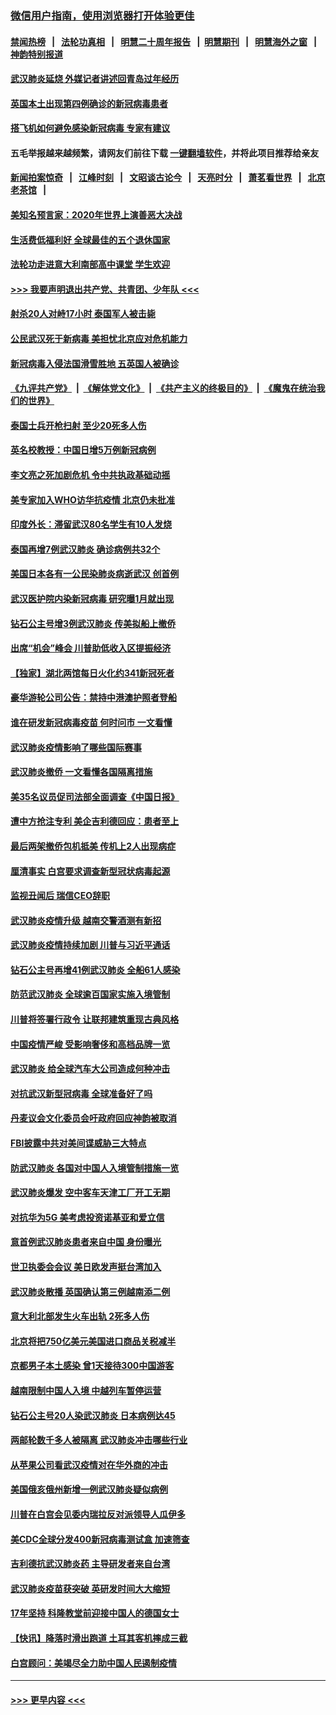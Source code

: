 ### [微信用户指南，使用浏览器打开体验更佳](https://github.com/gfw-breaker/banned-news1/blob/master/indexes/wechat-guide.md?t=0)
#### [禁闻热榜](热点新闻.md?t=0)  &nbsp;&nbsp;|&nbsp;&nbsp; [法轮功真相](https://github.com/gfw-breaker/truth/blob/master/README.md?t=0) &nbsp;&nbsp;|&nbsp;&nbsp; [明慧二十周年报告](https://github.com/gfw-breaker/mh-reports/blob/master/README.md?t=0) &nbsp;&nbsp;|&nbsp;&nbsp;[明慧期刊](https://github.com/gfw-breaker/mh-qikan) &nbsp;&nbsp;|&nbsp;&nbsp; [明慧海外之窗](https://github.com/gfw-breaker/mh-news/blob/master/README.md?t=0) &nbsp;&nbsp;|&nbsp;&nbsp; [神韵特别报道](https://github.com/gfw-breaker/mh-news/blob/master/shenyun.md?t=0)
#### [武汉肺炎延烧 外媒记者讲述回青岛过年经历](../pages/nsc418/n11856159.md?t=02100022) 
#### [英国本土出现第四例确诊的新冠病毒患者](../pages/nsc418/n11855930.md?t=02100022) 
#### [搭飞机如何避免感染新冠病毒 专家有建议](../pages/nsc418/n11853427.md?t=02100022) 
#### 五毛举报越来越频繁，请网友们前往下载 [一键翻墙软件](https://github.com/gfw-breaker/ssr-accounts)，并将此项目推荐给亲友
#### [新闻拍案惊奇](https://github.com/gfw-breaker/banned-news1/blob/master/pages/link4.md) &nbsp;&nbsp;|&nbsp;&nbsp; [江峰时刻](https://github.com/gfw-breaker/banned-news1/blob/master/pages/link4.md) &nbsp;&nbsp;|&nbsp;&nbsp; [文昭谈古论今](https://github.com/gfw-breaker/banned-news1/blob/master/pages/link4.md) &nbsp;&nbsp;|&nbsp;&nbsp; [天亮时分](https://github.com/gfw-breaker/banned-news1/blob/master/pages/link4.md) &nbsp;&nbsp;|&nbsp;&nbsp; [萧茗看世界](https://github.com/gfw-breaker/banned-news1/blob/master/pages/link4.md) &nbsp;&nbsp;|&nbsp;&nbsp; [北京老茶馆](https://github.com/gfw-breaker/banned-news1/blob/master/pages/link4.md) &nbsp;&nbsp;|&nbsp;&nbsp; 
#### [美知名预言家：2020年世界上演善恶大决战](../pages/nsc418/n11855418.md?t=02100022) 
#### [生活费低福利好 全球最佳的五个退休国家](../pages/nsc418/n11848347.md?t=02100022) 
#### [法轮功走进意大利南部高中课堂 学生欢迎](../pages/nsc418/n11853859.md?t=02100022) 
#### [>>> 我要声明退出共产党、共青团、少年队 <<<](https://github.com/begood0513/goodnews/blob/master/quit/letter.md) 
#### [射杀20人对峙17小时 泰国军人被击毙](../pages/nsc418/n11854869.md?t=02100022) 
#### [公民武汉死于新病毒 美担忧北京应对危机能力](../pages/nsc418/n11854331.md?t=02100022) 
#### [新冠病毒入侵法国滑雪胜地 五英国人被确诊](../pages/nsc418/n11854307.md?t=02100022) 
#### [《九评共产党》](https://github.com/begood0513/9ping.md/blob/master/README.md) &nbsp;|&nbsp; [《解体党文化》](../../../../jtdwh.md/blob/master/README.md)  &nbsp;|&nbsp; [《共产主义的终极目的》](../../../../gczydzjmd.md/blob/master/README.md) &nbsp;|&nbsp; [《魔鬼在统治我们的世界》](../../../../mgztzwmdsj.md/blob/master/README.md) 
#### [泰国士兵开枪扫射 至少20死多人伤](../pages/nsc418/n11854276.md?t=02100022) 
#### [英名校教授：中国日增5万例新冠病例](../pages/nsc418/n11854174.md?t=02100022) 
#### [李文亮之死加剧危机 令中共执政基础动摇](../pages/nsc418/n11854003.md?t=02100022) 
#### [美专家加入WHO访华抗疫情 北京仍未批准](../pages/nsc418/n11854043.md?t=02100022) 
#### [印度外长：滞留武汉80名学生有10人发烧](../pages/nsc418/n11853821.md?t=02100022) 
#### [泰国再增7例武汉肺炎 确诊病例共32个](../pages/nsc418/n11853808.md?t=02100022) 
#### [美国日本各有一公民染肺炎病逝武汉 创首例](../pages/nsc418/n11853509.md?t=02100022) 
#### [武汉医护院内染新冠病毒 研究曝1月就出现](../pages/nsc418/n11852928.md?t=02100022) 
#### [钻石公主号增3例武汉肺炎 传美拟船上撤侨](../pages/nsc418/n11853240.md?t=02100022) 
#### [出席“机会”峰会 川普助低收入区提振经济](../pages/nsc418/n11853232.md?t=02100022) 
#### [【独家】湖北两馆每日火化约341新冠死者](../pages/nsc418/n11845444.md?t=02100022) 
#### [豪华游轮公司公告：禁持中港澳护照者登船](../pages/nsc418/n11852761.md?t=02100022) 
#### [谁在研发新冠病毒疫苗 何时问市 一文看懂](../pages/nsc418/n11852840.md?t=02100022) 
#### [武汉肺炎疫情影响了哪些国际赛事](../pages/nsc418/n11852441.md?t=02100022) 
#### [武汉肺炎撤侨 一文看懂各国隔离措施](../pages/nsc418/n11844216.md?t=02100022) 
#### [美35名议员促司法部全面调查《中国日报》](../pages/nsc418/n11852435.md?t=02100022) 
#### [遭中方抢注专利 美企吉利德回应：患者至上](../pages/nsc418/n11852037.md?t=02100022) 
#### [最后两架撤侨包机抵美 传机上2人出现病症](../pages/nsc418/n11852173.md?t=02100022) 
#### [厘清事实 白宫要求调查新型冠状病毒起源](../pages/nsc418/n11852106.md?t=02100022) 
#### [监视丑闻后 瑞信CEO辞职](../pages/nsc418/n11852127.md?t=02100022) 
#### [武汉肺炎疫情升级 越南交警酒测有新招](../pages/nsc418/n11851632.md?t=02100022) 
#### [武汉肺炎疫情持续加剧 川普与习近平通话](../pages/nsc418/n11851613.md?t=02100022) 
#### [钻石公主号再增41例武汉肺炎 全船61人感染](../pages/nsc418/n11850401.md?t=02100022) 
#### [防范武汉肺炎 全球逾百国家实施入境管制](../pages/nsc418/n11850557.md?t=02100022) 
#### [川普将签署行政令 让联邦建筑重现古典风格](../pages/nsc418/n11850654.md?t=02100022) 
#### [中国疫情严峻 受影响奢侈和高档品牌一览](../pages/nsc418/n11850319.md?t=02100022) 
#### [武汉肺炎 给全球汽车大公司造成何种冲击](../pages/nsc418/n11850056.md?t=02100022) 
#### [对抗武汉新型冠病毒 全球准备好了吗](../pages/nsc418/n11850142.md?t=02100022) 
#### [丹麦议会文化委员会吁政府回应神韵被取消](../pages/nsc418/n11849312.md?t=02100022) 
#### [FBI披露中共对美间谍威胁三大特点](../pages/nsc418/n11849700.md?t=02100022) 
#### [防武汉肺炎 各国对中国人入境管制措施一览](../pages/nsc418/n11838726.md?t=02100022) 
#### [武汉肺炎爆发 空中客车天津工厂开工无期](../pages/nsc418/n11849634.md?t=02100022) 
#### [对抗华为5G 美考虑投资诺基亚和爱立信](../pages/nsc418/n11849510.md?t=02100022) 
#### [意首例武汉肺炎患者来自中国 身份曝光](../pages/nsc418/n11849454.md?t=02100022) 
#### [世卫执委会会议 美日欧发声挺台湾加入](../pages/nsc418/n11849433.md?t=02100022) 
#### [武汉肺炎散播 英国确认第三例越南添二例](../pages/nsc418/n11849439.md?t=02100022) 
#### [意大利北部发生火车出轨 2死多人伤](../pages/nsc418/n11848999.md?t=02100022) 
#### [北京将把750亿美元美国进口商品关税减半](../pages/nsc418/n11848896.md?t=02100022) 
#### [京都男子本土感染 曾1天接待300中国游客](../pages/nsc418/n11848641.md?t=02100022) 
#### [越南限制中国人入境 中越列车暂停运营](../pages/nsc418/n11847844.md?t=02100022) 
#### [钻石公主号20人染武汉肺炎 日本病例达45](../pages/nsc418/n11847823.md?t=02100022) 
#### [两邮轮数千多人被隔离 武汉肺炎冲击哪些行业](../pages/nsc418/n11847456.md?t=02100022) 
#### [从苹果公司看武汉疫情对在华外商的冲击](../pages/nsc418/n11847586.md?t=02100022) 
#### [美国俄亥俄州新增一例武汉肺炎疑似病例](../pages/nsc418/n11847714.md?t=02100022) 
#### [川普在白宫会见委内瑞拉反对派领导人瓜伊多](../pages/nsc418/n11847391.md?t=02100022) 
#### [美CDC全球分发400新冠病毒测试盒 加速筛查](../pages/nsc418/n11847260.md?t=02100022) 
#### [吉利德抗武汉肺炎药 主导研发者来自台湾](../pages/nsc418/n11847064.md?t=02100022) 
#### [武汉肺炎疫苗获突破 英研发时间大大缩短](../pages/nsc418/n11846915.md?t=02100022) 
#### [17年坚持 科隆教堂前迎接中国人的德国女士](../pages/nsc418/n11846781.md?t=02100022) 
#### [【快讯】降落时滑出跑道 土耳其客机摔成三截](../pages/nsc418/n11847021.md?t=02100022) 
#### [白宫顾问：美竭尽全力助中国人民遏制疫情](../pages/nsc418/n11846756.md?t=02100022) 

----
#### [ >>> 更早内容 <<< ](../indexes/nsc418-earlier.md)
